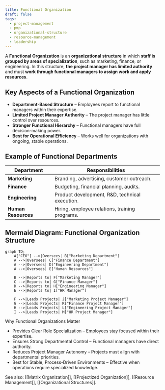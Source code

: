 ```yaml
---
title: Functional Organization
draft: false
tags:
  - project-management
  - pmp
  - organizational-structure
  - resource-management
  - leadership
---
```


A **Functional Organization** is an **organizational structure** in which **staff is grouped by areas of specialization**, such as marketing, finance, or engineering. In this structure, **the project manager has limited authority** and must **work through functional managers to assign work and apply resources**.

## **Key Aspects of a Functional Organization**
- **Department-Based Structure** – Employees report to functional managers within their expertise.
- **Limited Project Manager Authority** – The project manager has little control over resources.
- **Stronger Functional Hierarchy** – Functional managers have full decision-making power.
- **Best for Operational Efficiency** – Works well for organizations with ongoing, stable operations.

## **Example of Functional Departments**
| **Department** | **Responsibilities** |
|--------------|------------------------------------------------|
| **Marketing** | Branding, advertising, customer outreach. |
| **Finance** | Budgeting, financial planning, audits. |
| **Engineering** | Product development, R&D, technical execution. |
| **Human Resources** | Hiring, employee relations, training programs. |

## **Mermaid Diagram: Functional Organization Structure**
```mermaid
graph TD;
    A["CEO"] -->|Oversees| B["Marketing Department"]
    A -->|Oversees| C["Finance Department"]
    A -->|Oversees| D["Engineering Department"]
    A -->|Oversees| E["Human Resources"]
    
    B -->|Reports to| F["Marketing Manager"]
    C -->|Reports to| G["Finance Manager"]
    D -->|Reports to| H["Engineering Manager"]
    E -->|Reports to| I["HR Manager"]
    
    F -->|Leads Projects| J["Marketing Project Manager"]
    G -->|Leads Projects| K["Finance Project Manager"]
    H -->|Leads Projects| L["Engineering Project Manager"]
    I -->|Leads Projects| M["HR Project Manager"]
```

Why Functional Organizations Matter

- Provides Clear Role Specialization – Employees stay focused within their expertise.
- Ensures Strong Departmental Control – Functional managers have direct authority.
- Reduces Project Manager Autonomy – Projects must align with departmental priorities.
- Best for Stable, Process-Driven Environments – Effective when operations require specialized knowledge.

See also: [[Matrix Organization]], [[Projectized Organization]], [[Resource Management]], [[Organizational Structures]].